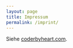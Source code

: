 ```yaml
---
layout: page
title: Impressum
permalink: /imprint/
---
```


Siehe [coderbyheart.com](https://coderbyheart.com/).
